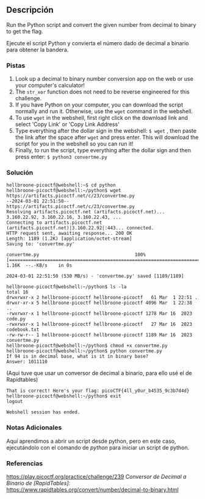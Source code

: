 ## Descripción
Run the Python script and convert the given number from decimal to binary to get the flag.

Ejecute el script Python y convierta el número dado de decimal a binario para obtener la bandera.
### Pistas
1. Look up a decimal to binary number conversion app on the web or use your computer's calculator!
2. The `str_xor` function does not need to be reverse engineered for this challenge.
3. If you have Python on your computer, you can download the script normally and run it. Otherwise, use the `wget` command in the webshell.
4. To use `wget` in the webshell, first right click on the download link and select 'Copy Link' or 'Copy Link Address'
5. Type everything after the dollar sign in the webshell: `$ wget` , then paste the link after the space after `wget` and press enter. This will download the script for you in the webshell so you can run it!
6. Finally, to run the script, type everything after the dollar sign and then press enter: `$ python3 convertme.py`
### Solución
```
hellbroone-picoctf@webshell:~$ cd python
hellbroone-picoctf@webshell:~/python$ wget https://artifacts.picoctf.net/c/23/convertme.py
--2024-03-01 22:51:50--  https://artifacts.picoctf.net/c/23/convertme.py
Resolving artifacts.picoctf.net (artifacts.picoctf.net)... 3.160.22.92, 3.160.22.16, 3.160.22.43, ...
Connecting to artifacts.picoctf.net (artifacts.picoctf.net)|3.160.22.92|:443... connected.
HTTP request sent, awaiting response... 200 OK
Length: 1189 (1.2K) [application/octet-stream]
Saving to: 'convertme.py'

convertme.py                                   100%[===================================================================================================>]   1.16K  --.-KB/s    in 0s      

2024-03-01 22:51:50 (530 MB/s) - 'convertme.py' saved [1189/1189]

hellbroone-picoctf@webshell:~/python$ ls -la
total 16
drwxrwxr-x 2 hellbroone-picoctf hellbroone-picoctf   61 Mar  1 22:51 .
drwxr-xr-x 5 hellbroone-picoctf hellbroone-picoctf 4096 Mar  1 22:38 ..
-rwxrwxr-x 1 hellbroone-picoctf hellbroone-picoctf 1278 Mar 16  2023 code.py
-rwxrwxr-x 1 hellbroone-picoctf hellbroone-picoctf   27 Mar 16  2023 codebook.txt
-rw-rw-r-- 1 hellbroone-picoctf hellbroone-picoctf 1189 Mar 16  2023 convertme.py
hellbroone-picoctf@webshell:~/python$ chmod +x convertme.py
hellbroone-picoctf@webshell:~/python$ python convertme.py
If 94 is in decimal base, what is it in binary base?
Answer: 1011110
```
(Aqui tuve que usar un conversor de decimal a binario, para ello usé el de Rapidtables)
```
That is correct! Here's your flag: picoCTF{4ll_y0ur_b4535_9c3b7d4d}
hellbroone-picoctf@webshell:~/python$ exit
logout

Webshell session has ended.
```
### Notas Adicionales
Aquí aprendimos a abrir un script desde python, pero en este caso, ejecutándolo con el comando de *python* para iniciar un script de python.
### Referencias
https://play.picoctf.org/practice/challenge/239
*Conversor de Decimal a Binario de [RapidTables]*: https://www.rapidtables.org/convert/number/decimal-to-binary.html